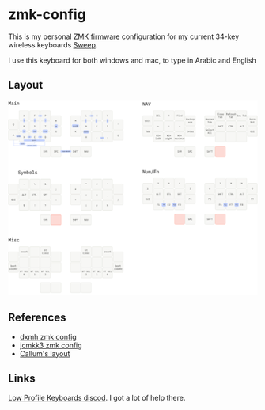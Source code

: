 # zmk-config

This is my personal [ZMK firmware][1] configuration for my current 34-key wireless keyboards [Sweep](sweep).

I use this keyboard for both windows and mac, to type in Arabic and English

## Layout

![](Layout.png) 

## References

* [dxmh zmk config](https://github.com/dxmh/zmk-config)
* [jcmkk3 zmk config](https://github.com/jcmkk3/zmk-config)
* [Callum's layout](https://github.com/callum-oakley/keymap)

## Links

[Low Profile Keyboards discod](https://discord.gg/69UM9sQF8q). I got a lot of help there.

[1]: https://github.com/zmkfirmware/zmk